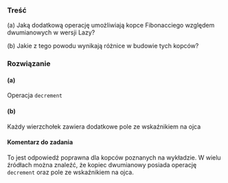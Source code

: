### Treść
(a) Jaką dodatkową operację umożliwiają kopce Fibonacciego względem dwumianowych w wersji Lazy? 

(b) Jakie z tego powodu wynikają różnice w budowie tych kopców?

### Rozwiązanie 
#### (a)
Operacja `decrement`

#### (b)
Każdy wierzchołek zawiera dodatkowe pole ze wskaźnikiem na ojca 

#### Komentarz do zadania
To jest odpowiedź poprawna dla kopców poznanych na wykładzie. W wielu źródłach można znaleźć, że kopiec dwumianowy posiada operację `decrement` oraz pole ze wskaźnikiem na ojca.
